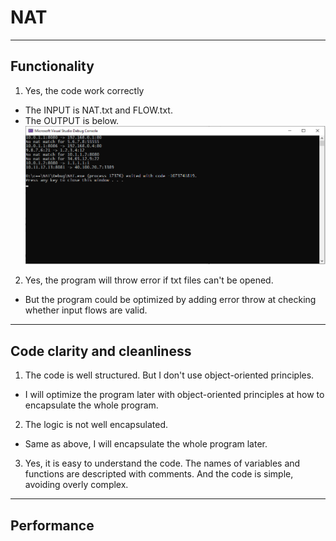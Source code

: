 # NAT
---
## Functionality
1. Yes, the code work correctly
- The INPUT is NAT.txt and FLOW.txt.
- The OUTPUT is below.
![](/output.png "output")
2. Yes, the program will throw error if txt files can't be opened.
- But the program could be optimized by adding error throw at checking whether input flows are valid.

---
## Code clarity and cleanliness
1. The code is well structured. But I don't use object-oriented principles.
- I will optimize the program later with object-oriented principles at how to encapsulate the whole program.
2. The logic is not well encapsulated.
- Same as above, I will encapsulate the whole program later.
3. Yes, it is easy to understand the code. The names of variables and functions are descripted with comments. And the code is simple, avoiding overly complex.

---
## Performance
